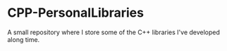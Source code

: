 # CPP-PersonalLibraries
A small repository where I store some of the C++ libraries I've developed along time.
